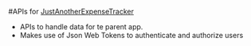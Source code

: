 #APIs for [JustAnotherExpenseTracker](https://github.com/leoJ424/JustAnotherExpenseTracker)
* APIs to handle data for te parent app.
* Makes use of Json Web Tokens to authenticate and authorize users

